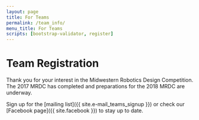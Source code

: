 ```yaml
---
layout: page
title: For Teams
permalink: /team_info/
menu_title: For Teams
scripts: [bootstrap-validator, register]
---
```


# Team Registration

Thank you for your interest in the Midwestern Robotics Design Competition. The 2017 MRDC has completed and preparations for the 2018 MRDC are underway. 

Sign up for the [mailing list]({{ site.e-mail_teams_signup }}) or check our [Facebook page]({{ site.facebook }}) to stay up to date.

<!-- Uncomment the below block when registration is open and change the dates/info as appropriate. -->

<!--
Thank you for your interest in the Midwestern Robotics Design Competition (MRDC).
The deadline for registration is January 18th, 2017. Please note that the $100
deposit check, made payable to the Midwestern Robotics Design Competition,
is required in order for your registration to be completed.  The check must be
received by the January 18th deadline. The check is returned to you if you
attend the competition.  See the registration form for details.

In order to enter, please complete the registration form below.

Please fill out the form completely. T-shirts will be assigned based upon
choices submitted here.  Course information is already available.  We post
information in three locations, one of which is under the News tab above.
You can also check our [Facebook page]({{ site.facebook }}) or join the
[mailing list]({{ site.email_teams_signup }}) to keep up to date.

# Registration Form

<form data-toggle="validator" role="form" action="{{ site.baseurl }}/register_submit.php" method="post">
  <div class="well">
    <legend>Team Information</legend>
    <div class="form-group form-row-group">
      <label for="inputTeamName" class="control-label">Team Name</label>
      <div class="row">
        <div class="form-group col-sm-8">
          <input type="text" class="form-control" id="inputTeamName" name="TeamName" placeholder="Full Name" required>
        </div>
        <div class="form-group col-sm-4">
          <input type="text" class="form-control" id="inputTeamAbbr" name="TeamAbbr" placeholder="Acronym">
        </div>
      </div>
    </div>
    <div class="form-group">
      <label for="inputTeamSchool" class="control-label">School</label>
      <input type="text" class="form-control" id="inputTeamSchool" name="TeamSchool" placeholder="" required>
    </div>
    <div class="form-group">
      <label for="inputTeamEmail" class="control-label">Contact Email</label>
      <input type="email" class="form-control" id="inputTeamEmail" name="TeamEmail" placeholder="" data-error="Please enter a valid email address" required>
      <div class="help-block with-errors"></div>
    </div>
  </div>
  <div class="well">
    <legend>Team Members</legend>
    <p>Your team may have as many people as you like, but only the team captain and five official members listed here will be allowed in the pit area during the competition.</p>
    {% assign sizes = 'S,M,L,XL,XXL' | split: ',' %}
    {% for i in (1..6) %}
      <div class="form-group">
        <label class="control-label">
          {% if i == 1 %}
            Team Captain
          {% else %}
            Team Member {{i}}
          {% endif %}
        </label>
        <input type="text" class="form-control collapse-control" name="Member{{i}}Name" placeholder="Name" {% if i == 1 %}required{% endif %}>
      </div>
      <div>
        <div class="form-group">
          <input type="email" class="form-control" name="Member{{i}}Email" placeholder="Email" data-error="Please enter a valid email address">
          <div class="help-block with-errors"></div>
        </div>
        <div class="form-group">
          <input type="tel" class="form-control" name="Member{{i}}Phone" placeholder="Phone Number" data-error="Please enter a valid phone number" pattern="([^0-9]*[0-9]){10}.*">
          <div class="help-block with-errors"></div>
        </div>
        <div class="form-group">
          <span class="control-label">T-shirt size: </span>
          <div class="btn-group" data-toggle="buttons">
            {% for size in sizes %}
              <label class="btn btn-sm btn-default">
                <input type="radio" name="Member{{i}}Size" value="{{size}}">{{size}}
              </label>
            {% endfor %}  
          </div>
          <div class="help-block with-errors"></div>
        </div>
      </div>
    {% endfor %}
    <p>You may optionally register a faculty/corporate sponsor or a parent.  The sponsor will be allowed in the pit area during the competition, but will not be allowed to help with the robot.</p>
    <div class="form-group">
        <label class="control-label">Sponsor</label>
        <input type="text" class="form-control collapse-control" name="SponsorName" placeholder="Name">
      </div>
      <div>
        <div class="form-group">
          <input type="email" class="form-control" name="SponsorEmail" placeholder="Email" data-error="Please enter a valid email address">
          <div class="help-block with-errors"></div>
        </div>
        <div class="form-group">
          <input type="tel" class="form-control" name="SponsorPhone" placeholder="Phone Number" data-error="Please enter a valid phone number" pattern="([^0-9]*[0-9]){10}.*">
          <div class="help-block with-errors"></div>
        </div>
        <div class="form-group">
          <span class="control-label">T-shirt size: </span>
          <div class="btn-group" data-toggle="buttons">
            {% for size in sizes %}
              <label class="btn btn-sm btn-default">
                <input type="radio" name="SponsorSize" value="{{size}}">{{size}}
              </label>
            {% endfor %}  
          </div>
          <div class="help-block with-errors"></div>
        </div>
      </div>
  </div> 
  <div class="well">  
    <legend>Rules and Legal Acceptance</legend>
    <p>
      Prior to continuing, please familiarize yourself and your team with the competition's rules, located on the <a href="{{ site.google_drive }}">the public Google Drive</a>.
    </p>
    <div class="form-group">
      <div class="checkbox">
        <label>
          <input type="checkbox" name="RulesAccept" data-error="Required" required>
          Our team has read, accepted, and will abide by the competition's rules.
        </label>
        <div class="help-block with-errors"></div>
      </div>
    </div>
    <div class="form-group">
      <div class="checkbox">
        <label>
          <input type="checkbox" name="ModifyAccept" data-error="Required" required>
          Our team acknowledges that the MRDC Committee and MRDC's corporate sponsor(s) can, at any time, modify the rules and have the final authority regarding competition decisions.
        </label>
        <div class="help-block with-errors"></div>
      </div>
    </div>
    <div class="form-group">
      <div class="checkbox">
        <label>
          <input type="checkbox" name="PhotoAccept" data-error="Required" required>
          Our team grants the MRDC Committee and our corporate sponsors the ability to photograph, record, and publicize our actions and robot.
        </label>
        <div class="help-block with-errors"></div>
      </div>
    </div>
    <legend>Deposit Check</legend>
    <p>
      Your team will not be officially registered until you send a check for
      $100 payable to the "Midwestern Robotics Design Competition" to the MRDC Committee at:
    </p>
    <address>
      <strong>ATTN: MRDC Director</strong><br>
      103C Engineering Hall<br>
      1308 West Green Street<br>
      Urbana, IL 61801<br>
    </address>
    <p>
      This check is not a fee, and only be cashed if your team does not attend
      the competition or causes damage to the competition venue.  Otherwise
      the check will be returned to you.
    </p>
    <p>
      Please submit <a href="https://drive.google.com/file/d/0B0VNJlWZGkwNR1c4WUJIR3l4LW8/view?usp=sharing">this deposit form</a> along with your check.
    </p>
    <div class="form-group">
      <div class="checkbox">
        <label>
          <input type="checkbox" name="CheckAccept" data-error="Required" required>
          Our team has read and accepts the above registration check notice.
        </label>
        <div class="help-block with-errors"></div>
      </div>
    </div>
  </div>
  <div class="form-group text-center">
    <button type="submit" class="btn btn-lg btn-primary">Submit</button>
  </div>
</form> 
-->
